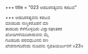 +++
title = "023 ಆಡದಿರಸತ್ಯವನು ಕಪಟವ"

+++
ಆಡದಿರಸತ್ಯವನು ಕಪಟವ  
ಮಾಡದಿರು ನಾಸ್ತಿಕರೊಡನೆ ಮಾ  
ತಾಡದಿರು ಕೆಳೆಗೊಳ್ಳದಿರು ವಿಶ್ವಾಸಘಾತಕರ   
ಖೋಡಿಗಳೆಯದಿರಾರುವನು ಮೈ  
ಗೂಡದಿರು ಪರವಧುವಿನಲಿ ರಣ  
ಖೇಡನಾಗದಿರೆಂದು ನುಡಿದನು ನೃಪತಿಯರ್ಜುನಗೆ      ॥23॥